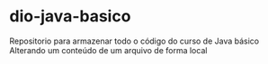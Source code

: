 # dio-java-basico
Repositorio para armazenar todo o código do curso de Java básico
Alterando um conteúdo de um arquivo de forma local